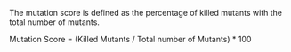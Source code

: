 The mutation score is defined as the percentage of killed mutants with the total number of mutants.

Mutation Score = (Killed Mutants / Total number of Mutants) * 100
